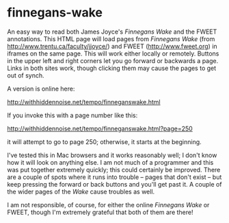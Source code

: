 finnegans-wake
==============

An easy way to read both James Joyce's _Finnegans Wake_ and the FWEET annotations. This HTML page will load pages from _Finnegans Wake_ 
(from http://www.trentu.ca/faculty/jjoyce/) and FWEET (http://www.fweet.org) in iframes on the same page. This will work
either locally or remotely. Buttons in the upper left and right corners let you go forward or backwards a page. Links in 
both sites work, though clicking them may cause the pages to get out of synch. 

A version is online here:

http://withhiddennoise.net/tempo/finneganswake.html

If you invoke this with a page number like this:

http://withhiddennoise.net/tempo/finneganswake.html?page=250

it will attempt to go to page 250; otherwise, it starts at the beginning. 

I've tested this in Mac browsers and it works reasonably well; I don't know how it will look on anything else. I am
not much of a programmer and this was put together extremely quickly; this could certainly be improved. There are a
couple of spots where it runs into trouble – pages that don't exist – but keep pressing the forward or back buttons
and you'll get past it. A couple of the wider pages of the _Wake_ cause troubles as well.

I am not responsible, of course, for either the online _Finnegans Wake_ or FWEET, though I'm extremely grateful that 
both of them are there!

